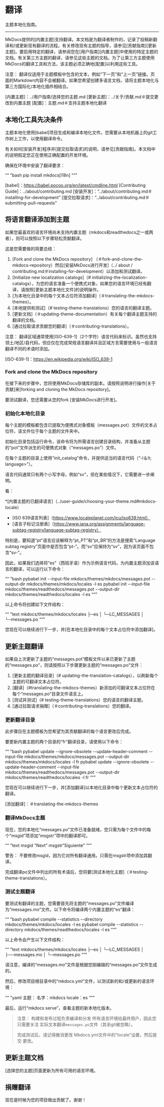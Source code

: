 # 翻译

主题本地化指南。

---

MkDocs提供的[内置主题]支持翻译。本文档是为翻译者制作的，记录了投稿新翻译和/或更新现有翻译的流程。有关修改现有主题的指导，请参见[贡献指南][更新主题]。要启用特定的翻译，请参阅您在[用户指南][内置主题]中使用的特定主题的文档。有关第三方主题的翻译，请参见这些主题的文档。为了让第三方主题使用MkDocs的翻译工具和方法，该主题必须正确地[配置]以利用这些工具。

注意：
翻译仅适用于主题模板中包含的文本，例如“下一页”和“上一页”链接。页面的Markdown内容不会被翻译。如果您希望创建多语言文档，请将主题本地化与第三方国际化/本地化插件相结合。

[内置主题]：../用户指南/选择您的主题.md
[更新主题]：../关于/贡献.md＃提交更改到内置主题
[配置]：主题.md＃支持主题本地化翻译

## 本地化工具先决条件

主题本地化使用[babel]项目生成和编译本地化文件。您需要从本地机器上的git工作树上工作，以使用翻译命令。

有关如何[安装开发]程序并[提交拉取请求]的说明，请参见[贡献指南]。本文档中的说明假定您正在使用正确配置的开发环境。

确保在环境中安装了翻译要求：

““ ”bash
pip install mkdocs[i18n]
““”

[babel]：https://babel.pocoo.org/en/latest/cmdline.html
[Contributing Guide]：../about/contributing.md
[安装开发]：“../about/contributing.md＃installing-for-development”
[提交拉取请求]：“../about/contributing.md＃submitting-pull-requests”

## 将语言翻译添加到主题

如果您最喜欢的语言环境尚未支持内置主题（mkdocs和readthedocs之一或两者），则可以按照以下步骤轻松贡献翻译。

这是您需要做的简要总结：

1. [Fork and clone the MkDocs repository] （＃fork-and-clone-the-mkdocs-repository）然后[安装MkDocs进行开发]（../ about / contributing.md＃installing-for-development）以添加和测试翻译。
2. [Initialize new localization catalogs]（# initializing-the-localization-catalogs），为您的语言准备一个便携式对象，如果您的语言环境已经有翻译，请按照[更新主题本地化文件]的说明操作。
3. [为本地化目录中的每个文本占位符添加翻译]（＃translating-the-mkdocs-themes）。
4. [本地提供和测试]（# testing-theme-translations）您的语言的翻译主题。
5. [更新文档]（＃updating-theme-documentation）有关每个翻译主题支持的翻译的文档。
6. [通过拉取请求贡献您的翻译]（＃contributing-translations）。

注意：
翻译区域通常使用[ISO-639-1]（2个字符）语言代码来标识。虽然也支持领土/地区/县代码，但应仅在完成常规语言翻译并且区域方言需要使用与一般语言翻译不同的术语时添加。

[ISO-639-1]：https://en.wikipedia.org/wiki/ISO_639-1

### Fork and clone the MkDocs repository

在接下来的步骤中，您将使用MkDocs存储库的副本。请按照说明进行操作[关于贡献]来[forking and cloning the MkDocs repository]。

要测试翻译，您还需要从您的fork [安装MkDocs进行开发]。

### 初始化本地化目录

每个主题的模板都包含已提取为便携式对象模板（messages.pot）文件的文本占位符，该文件位于每个主题的文件夹中。

初始化目录包括运行命令，该命令将为所需语言创建目录结构，并准备从主题的“pot”文件派生的可便携式对象（“messages.po”）文件。

在每个主题的目录上使用“init_catalog”命令，并提供适当的语言代码（“-l＆lt; language>”）。

语言代码通常只有两个小写字母，例如“sv”，但在某些情况下，它需要进一步阐明。

看：

*[内置主题的已翻译语言]（../user-guide/choosing-your-theme.md#mkdocs-locale）
* [ISO 639语言列表]（https://www.localeplanet.com/icu/iso639.html）
* [语言子标记注册表]（https://www.iana.org/assignments/language-subtag-registry/language-subtag-registry）

特别是，要知道“pt”语言应该解释为“pt_PT”和“pt_BR”的方法是搜索“Language subtag registry”页面中是否包含“pt-”。而“sv”应保持为“sv”，因为该页面不包含“sv-”。

因此，如果我们选择将“es”（西班牙语）作为示例语言代码，为内置主题添加该语言的翻译，可以运行以下命令：

““ ”bash
pybabel init --input-file mkdocs/themes/mkdocs/messages.pot --output-dir mkdocs/themes/mkdocs/locales -l es
pybabel init --input-file mkdocs/themes/readthedocs/messages.pot --output-dir mkdocs/themes/readthedocs/locales -l es
““”

以上命令将创建如下文件结构：

““ ”text
mkdocs/themes/mkdocs/locales
├─es
│ └─LC_MESSAGES
│ └─messages.po
““”

您现在可以继续进行下一步，并[在本地化目录中的每个文本占位符中添加翻译]。

## 更新主题翻译

如果自上次更新了主题的“messages.pot”模板文件以来已更新了主题的“messages.po”，则请按照以下步骤更新主题的“messages.po”文件：

1. [更新主题的翻译目录]（# updating-the-translation-catalogs），以刷新每个主题的可翻译文本占位符。
2. [翻译]（#translating-the-mkdocs-themes）新添加的可翻译文本占位符在每个“messages.po”目录文件语言上。
3. [测试并测试]（# testing-theme-translations）您的语言的翻译主题。
4. [通过拉取请求捐赠]（＃contributing-translations）您的翻译。

### 更新翻译目录

此步骤应在主题模板为您希望为其贡献翻译的每个语言更改后完成。

要更新内置主题的两个目录的“fr”翻译目录，请使用以下命令：

““ ”bash
pybabel update --ignore-obsolete --update-header-comment --input-file mkdocs/themes/mkdocs/messages.pot --output-dir mkdocs/themes/mkdocs/locales -l fr
pybabel update --ignore-obsolete --update-header-comment --input-file mkdocs/themes/readthedocs/messages.pot --output-dir mkdocs/themes/readthedocs/locales -l fr
““”

您现在可以继续进行下一步，并[添加翻译]以本地化目录中每个更新文本占位符的翻译。

[添加翻译]：＃translating-the-mkdocs-themes

### 翻译MkDocs主题

现在，您的本地化“messages.po”文件已准备就绪，您只需为每个文件中的每个“msgid”项添加“msgstr”项中的翻译即可。

““ ”text
msgid “Next”
msgstr“Siguiente”
““”

警告：
不要修改msgid，因为它对所有翻译通用。只需在msgstr项中添加其翻译。

完成翻译po文件中列出的所有术语后，您将要[测试本地化主题]（＃testing-theme-translations）。

### 测试主题翻译

要测试有翻译的主题，您需要首先将主题的“messages.po”文件编译为“messages.mo”文件。以下命令将编译两个内置主题的“es”翻译：

““ ”bash
pybabel compile --statistics --directory mkdocs/themes/mkdocs/locales -l es
pybabel compile --statistics --directory mkdocs/themes/readthedocs/locales -l es
““”

以上命令会产生以下文件结构：

““ ”text
mkdocs/themes/mkdocs/locales
├─es
│ └─LC_MESSAGES
│ ├──messages.mo
│ └─messages.po
““”

请注意，编译的“messages.mo”文件是根据您刚编辑的“messages.po”文件生成的。

然后，修改项目根目录中的“mkdocs.yml”文件，以测试新的和/或更新的语言环境：

““ ”yaml
主题：
  名字：mkdocs
  locale：es
““”

最后，运行“mkdocs serve”，查看主题的新本地化版本。

>注意：
>构建和发布过程负责编译和分发
>所有语言环境给最终用户，因此您只需要关注
>实际文本翻译`messages.po`文件（其余git被忽略）。
>
>完成测试后，请记得撤消更改
>Mkdocs.yml文件中的“locale”设置，然后提交
>更改。

## 更新主题文档

[选择您的主题]页面更新为所有可用的语言环境。

## 捐赠翻译

现在是时候为您的项目做出贡献了。谢谢！